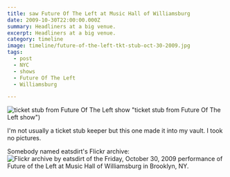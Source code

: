 ```yaml
---
title: saw Future Of The Left at Music Hall of Williamsburg
date: 2009-10-30T22:00:00.000Z
summary: Headliners at a big venue.
excerpt: Headliners at a big venue.
category: timeline
image: timeline/future-of-the-left-tkt-stub-oct-30-2009.jpg
tags:
  - post
  - NYC
  - shows
  - Future Of The Left
  - Williamsburg

---
```


![ticket stub from Future Of The Left show](/static/img/timeline/future-of-the-left-tkt-stub-oct-30-2009.jpg) "ticket stub from Future Of The Left show")

I'm not usually a ticket stub keeper but this one made it into my vault. I took no pictures.

Somebody named eatsdirt's Flickr archive: ![Flickr archive by eatsdirt of the Friday, October 30, 2009 performance of Future of the Left at Music Hall of Williamsburg in Brooklyn, NY.](https://www.flickr.com/photos/eatsdirt/sets/72157622577992389/ "Flickr archive by eatsdirt of the Friday, October 30, 2009 performance of Future of the Left at Music Hall of Williamsburg in Brooklyn, NY.")